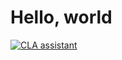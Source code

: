 # Hello, world

[![CLA assistant](https://cla-assistant.io/readme/badge/cadecairns-da-pub/test-repo)](https://cla-assistant.io/cadecairns-da-pub/test-repo)
